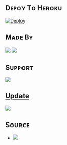 
## Dᴇᴘᴏʏ Tᴏ Hᴇʀᴏᴋᴜ

[![Deploy](https://img.shields.io/badge/Deploy%20To-Heroku-blueviolet)](https://dashboard.heroku.com/new?button-url=android-app%3A%2F%2Forg.telegram.messenger%2F&template=https://github.com/toxic-demon26/dark-phoenix-music)

## Mᴀᴅᴇ Bʏ

<a href="https://t.me/akshi_s_ashu1"> <img src="https://img.shields.io/badge/This%20Bot%20Was-Made%20By%20My-orange" /> <img src="https://img.shields.io/badge/Bestest-Master-ff69b4" /> </a>


## Sᴜᴘᴘᴏʀᴛ
<a href="https://t.me/phoenix_music_new"> <img src="https://img.shields.io/badge/Join-Our-green" /> 
  
## Update 
<a href="https://t.me/phoenix_music_suport"> <img src="https://img.shields.io/badge/Support-Group-critical" /> </a>

## Sᴏᴜʀᴄᴇ

* <img src="https://img.shields.io/badge/Python-red" />

